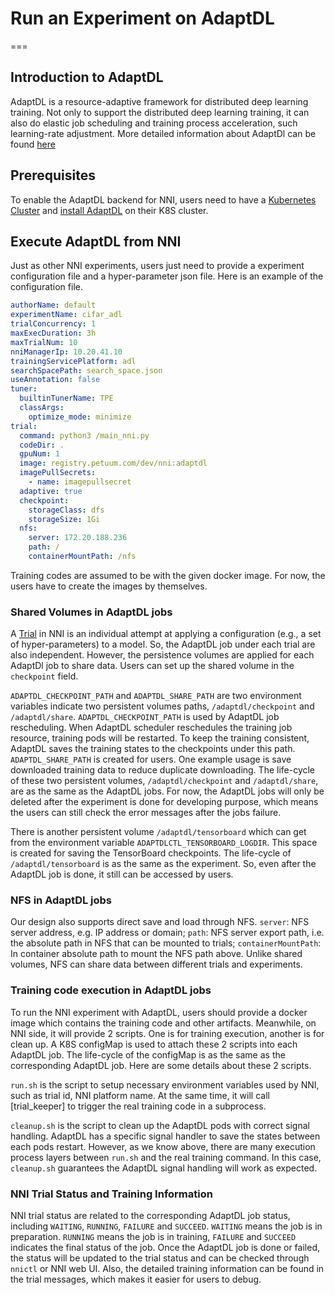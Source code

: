 # Run an Experiment on AdaptDL

===

## Introduction to AdaptDL

AdaptDL is a resource-adaptive framework for distributed deep learning training. Not only to support the distributed deep learning training, it can also do elastic job scheduling and training process acceleration, such learning-rate adjustment. More detailed information about AdaptDl can be found [here](https://adaptdl.readthedocs.io/en/latest/)

## Prerequisites

To enable the AdaptDL backend for NNI, users need to have a [Kubernetes Cluster](https://kubernetes.io/docs/setup/) and [install AdaptDL](https://adaptdl.readthedocs.io/en/latest/installation/index.html) on their K8S cluster.

## Execute AdaptDL from NNI

Just as other NNI experiments, users just need to provide a experiment configuration file and a hyper-parameter json file. Here is an example of the configuration file.

```yaml
authorName: default
experimentName: cifar_adl
trialConcurrency: 1
maxExecDuration: 3h
maxTrialNum: 10
nniManagerIp: 10.20.41.10
trainingServicePlatform: adl
searchSpacePath: search_space.json
useAnnotation: false
tuner:
  builtinTunerName: TPE
  classArgs:
    optimize_mode: minimize
trial:
  command: python3 /main_nni.py
  codeDir: .
  gpuNum: 1
  image: registry.petuum.com/dev/nni:adaptdl
  imagePullSecrets:
    - name: imagepullsecret
  adaptive: true
  checkpoint:
    storageClass: dfs
    storageSize: 1Gi
  nfs:
    server: 172.20.188.236
    path: /
    containerMountPath: /nfs
```

Training codes are assumed to be with the given docker image. For now, the users have to create the images by themselves.

### Shared Volumes in AdaptDL jobs

A [Trial](https://nni.readthedocs.io/en/latest/TrialExample/Trials.html) in NNI is an individual attempt at applying a configuration (e.g., a set of hyper-parameters) to a model. So, the AdaptDL job under each trial are also independent. However, the persistence volumes are applied for each AdaptDl job to share data. Users can set up the shared volume in the `checkpoint` field.

`ADAPTDL_CHECKPOINT_PATH` and `ADAPTDL_SHARE_PATH` are two environment variables indicate two persistent volumes paths, `/adaptdl/checkpoint` and `/adaptdl/share`.
`ADAPTDL_CHECKPOINT_PATH` is used by AdaptDL job rescheduling. When AdaptDL scheduler reschedules the training job resource, training pods will be restarted. To keep the training consistent, AdaptDL saves the training states to the checkpoints under this path. 
`ADAPTDL_SHARE_PATH` is created for users. One example usage is save downloaded training data to reduce duplicate downloading.
The life-cycle of these two persistent volumes, `/adaptdl/checkpoint` and `/adaptdl/share`, are as the same as the AdaptDL jobs. For now, the AdaptDL jobs will only be deleted after the experiment is done for developing purpose, which means the users can still check the error messages after the jobs failure.

There is another persistent volume `/adaptdl/tensorboard` which can get from the environment variable `ADAPTDLCTL_TENSORBOARD_LOGDIR`. This space is created for saving the TensorBoard checkpoints. The life-cycle of `/adaptdl/tensorboard` is as the same as the experiment. So, even after the AdaptDL job is done, it still can be accessed by users.

### NFS in AdaptDL jobs

Our design also supports direct save and load through NFS. `server`: NFS server address, e.g. IP address or domain; `path`: NFS server export path, i.e. the absolute path in NFS that can be mounted to trials; `containerMountPath`: In container absolute path to mount the NFS path above.
Unlike shared volumes, NFS can share data between different trials and experiments.

### Training code execution in AdaptDL jobs

To run the NNI experiment with AdaptDL, users should provide a docker image which contains the training code and other artifacts. Meanwhile, on NNI side, it will provide 2 scripts. One is for training execution, another is for clean up. A K8S configMap is used to attach these 2 scripts into each AdaptDL job. The life-cycle of the configMap is as the same as the corresponding AdaptDL job. Here are some details about these 2 scripts.

`run.sh` is the script to setup necessary environment variables used by NNI, such as trial id, NNI platform name. At the same time, it will call [trial_keeper] to trigger the real training code in a subprocess.

`cleanup.sh` is the script to clean up the AdaptDL pods with correct signal handling. AdaptDL has a specific signal handler to save the states between each pods restart. However, as we know above, there are many execution process layers between `run.sh` and the real training command. In this case, `cleanup.sh` guarantees the AdaptDL signal handling will work as expected.

### NNI Trial Status and Training Information

NNI trial status are related to the corresponding AdaptDL job status, including `WAITING`, `RUNNING`, `FAILURE` and `SUCCEED`. `WAITING` means the job is in preparation. `RUNNING` means the job is in training, `FAILURE` and `SUCCEED` indicates the final status of the job.
Once the AdaptDL job is done or failed, the status will be updated to the trial status and can be checked through `nnictl` or NNI web UI. Also, the detailed training information can be found in the trial messages, which makes it easier for users to debug.